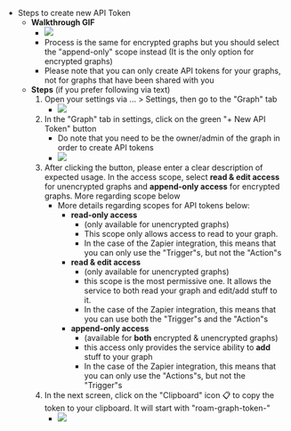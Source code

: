 - Steps to create new API Token
    - **Walkthrough GIF**
        - ![](https://firebasestorage.googleapis.com/v0/b/firescript-577a2.appspot.com/o/imgs%2Fapp%2Fhelp%2FO6sd1Ey3g2.gif?alt=media&token=18c9f89e-e86b-4f9e-97cc-8cf1dc9d3954)
        - Process is the same for encrypted graphs but you should select the "append-only" scope instead (It is the only option for encrypted graphs)
        - Please note that you can only create API tokens for your graphs, not for graphs that have been shared with you
    - **Steps** (if you prefer following via text)
        1. Open your settings via ... > Settings, then go to the "Graph" tab
            -  ![](https://firebasestorage.googleapis.com/v0/b/firescript-577a2.appspot.com/o/imgs%2Fapp%2Fhelp%2FfagWR_XbE7.png?alt=media&token=0d1d5156-d91b-4078-ad2f-e35db1ceb8ba)
        2. In the "Graph" tab in settings, click on the green "+ New API Token" button
            - Do note that you need to be the owner/admin of the graph in order to create API tokens
            - ![](https://firebasestorage.googleapis.com/v0/b/firescript-577a2.appspot.com/o/imgs%2Fapp%2Fhelp%2FvLvpJCRi36.png?alt=media&token=7cc08bb8-f684-4537-ba15-0f76c07e30d1)
        3. After clicking the button, please enter a clear description of expected usage. In the access scope, select **read & edit access** for unencrypted graphs and **append-only access** for encrypted graphs. More regarding scope below
            - More details regarding scopes for API tokens below:
                - **read-only access**
                    - (only available for unencrypted graphs)
                    - This scope only allows access to read to your graph.
                    - In the case of the Zapier integration, this means that you can only use the "Trigger"s, but not the "Action"s
                - **read & edit access**
                    - (only available for unencrypted graphs)
                    - this scope is the most permissive one. It allows the service to both read your graph and edit/add stuff to it. 
                    - In the case of the Zapier integration, this means that you can use both the "Trigger"s and the "Action"s
                - **append-only access**
                    - (available for **both** encrypted & unencrypted graphs)
                    - this access only provides the service ability to __add__ stuff to your graph
                    - In the case of the Zapier integration, this means that you can only use the "Actions"s, but not the "Trigger"s
        4. In the next screen, click on the "Clipboard" icon 📋 to copy the token to your clipboard. It will start with "roam-graph-token-"
            - ![](https://firebasestorage.googleapis.com/v0/b/firescript-577a2.appspot.com/o/imgs%2Fapp%2Fhelp%2FtnYMdlay_y.png?alt=media&token=e49cdfbc-872e-44b6-bc01-4b0c0b22a386)
